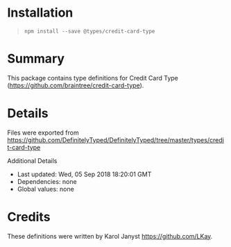 # Installation
> `npm install --save @types/credit-card-type`

# Summary
This package contains type definitions for Credit Card Type (https://github.com/braintree/credit-card-type).

# Details
Files were exported from https://github.com/DefinitelyTyped/DefinitelyTyped/tree/master/types/credit-card-type

Additional Details
 * Last updated: Wed, 05 Sep 2018 18:20:01 GMT
 * Dependencies: none
 * Global values: none

# Credits
These definitions were written by Karol Janyst <https://github.com/LKay>.

